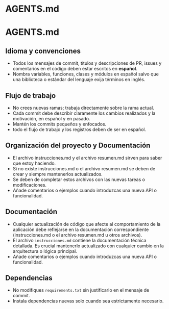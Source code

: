 # AGENTS.md

# AGENTS.md

## Idioma y convenciones

- Todos los mensajes de commit, títulos y descripciones de PR, issues y comentarios en el código deben estar escritos en **español**.
- Nombra variables, funciones, clases y módulos en español salvo que una biblioteca o estándar del lenguaje exija términos en inglés.

## Flujo de trabajo

- No crees nuevas ramas; trabaja directamente sobre la rama actual.
- Cada commit debe describir claramente los cambios realizados y la motivación, en español y en pasado.
- Mantén los commits pequeños y enfocados.
- todo el flujo de trabajo y los registros deben de ser en español.

## Organización del proyecto y Documentación

- El archivo instrucciones.md y el archivo resumen.md sirven para saber que estoy haciendo.
- Si no existe instrucciones.md o el archivo resumen.md se deben de crear y siempre mantenerlos actualizados.
- Se deben de completar estos archivos con las nuevas tareas o modificaciones.
- Añade comentarios o ejemplos cuando introduzcas una nueva API o funcionalidad.

## Documentación

- Cualquier actualización de código que afecte al comportamiento de la aplicación debe reflejarse en la documentación correspondiente (instrucciones.md o el archivo resumen.md u otros archivos).
- El archivo `instrucciones.md` contiene la documentación técnica detallada. Es crucial mantenerlo actualizado con cualquier cambio en la arquitectura o lógica principal.
- Añade comentarios o ejemplos cuando introduzcas una nueva API o funcionalidad.

## Dependencias

- No modifiques `requirements.txt` sin justificarlo en el mensaje de commit.
- Instala dependencias nuevas solo cuando sea estrictamente necesario.
